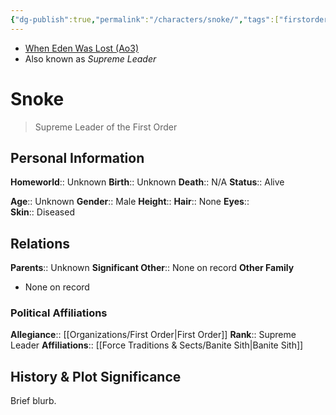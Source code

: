 ```yaml
---
{"dg-publish":true,"permalink":"/characters/snoke/","tags":["firstorder","banitesith","forcesensitive"],"noteIcon":"saber1"}
---
```


- [When Eden Was Lost (Ao3)](https://archiveofourown.org/works/19334440)
- Also known as *Supreme Leader*
# Snoke
>Supreme Leader of the First Order

## Personal Information

**Homeworld**::  Unknown
**Birth**::  Unknown
**Death**::  N/A
**Status**::  Alive

**Age**::  Unknown 
**Gender**::  Male
**Height**:: 
**Hair**::  None
**Eyes**::  
**Skin**::  Diseased

## Relations

**Parents**::  Unknown
**Significant Other**::  None on record
**Other Family**
- None on record

### Political Affiliations

**Allegiance**::  [[Organizations/First Order\|First Order]]
**Rank**::  Supreme Leader
**Affiliations**::  [[Force Traditions & Sects/Banite Sith\|Banite Sith]]

## History & Plot Significance
Brief blurb.